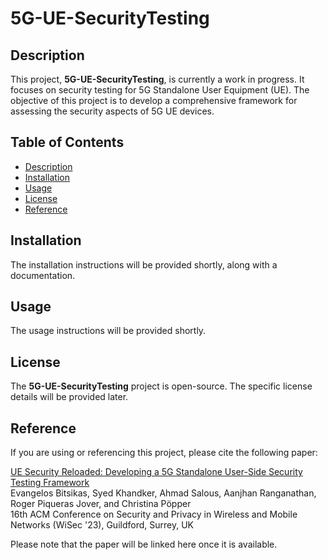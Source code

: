 # 5G-UE-SecurityTesting

## Description

This project, **5G-UE-SecurityTesting**, is currently a work in progress. It focuses on security testing for 5G Standalone User Equipment (UE). The objective of this project is to develop a comprehensive framework for assessing the security aspects of 5G UE devices.

## Table of Contents

- [Description](#description)
- [Installation](#installation)
- [Usage](#usage)
- [License](#license)
- [Reference](#reference)

## Installation

The installation instructions will be provided shortly, along with a documentation.

## Usage

The usage instructions will be provided shortly.

## License

The **5G-UE-SecurityTesting** project is open-source. The specific license details will be provided later.

## Reference

If you are using or referencing this project, please cite the following paper:

[UE Security Reloaded: Developing a 5G Standalone User-Side Security Testing Framework](https://wisec2023.surrey.ac.uk/accepted-papers/#UE_Security_Reloaded__Developing_a_5G_Standalone_User_Side_Security_Testing_Framework)<br>
Evangelos Bitsikas, Syed Khandker, Ahmad Salous, Aanjhan Ranganathan, Roger Piqueras Jover, and Christina Pöpper<br>
16th ACM Conference on Security and Privacy in Wireless and Mobile Networks (WiSec '23), Guildford, Surrey, UK

Please note that the paper will be linked here once it is available.
